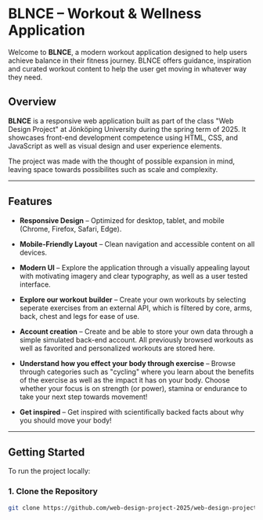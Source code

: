 # BLNCE – Workout & Wellness Application

Welcome to **BLNCE**, a modern workout application designed to help users achieve balance in their fitness journey. BLNCE offers guidance, inspiration and curated workout content to help the user get moving in whatever way they need.

## Overview

**BLNCE** is a responsive web application built as part of the class "Web Design Project" at Jönköping University during the spring term of 2025. It showcases front-end development competence using HTML, CSS, and JavaScript as well as visual design and user experience elements.

The project was made with the thought of possible expansion in mind, leaving space towards possibilites such as scale and complexity.

---

## Features

- **Responsive Design** – Optimized for desktop, tablet, and mobile (Chrome, Firefox, Safari, Edge).

- **Mobile-Friendly Layout** – Clean navigation and accessible content on all devices.
- **Modern UI** – Explore the application through a visually appealing layout with motivating imagery and clear typography, as well as a user tested interface.
- **Explore our workout builder** – Create your own workouts by selecting seperate exercises from an external API, which is filtered by core, arms, back, chest and legs for ease of use.
- **Account creation** – Create and be able to store your own data through a simple simulated back-end account. All previously browsed workouts as well as favorited and personalized workouts are stored here.
- **Understand how you effect your body through exercise** – Browse through categories such as "cycling" where you learn about the benefits of the exercise as well as the impact it has on your body. Choose whether your focus is on strength (or power), stamina or endurance to take your next step towards movement!
- **Get inspired** – Get inspired with scientifically backed facts about why you should move your body!

---

## Getting Started

To run the project locally:

### 1. Clone the Repository

```bash
git clone https://github.com/web-design-project-2025/web-design-project-group-03.git
```

